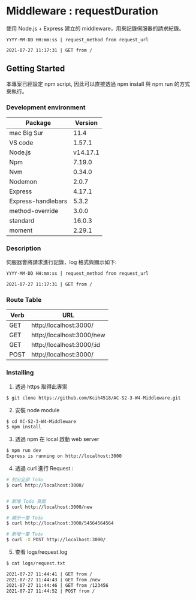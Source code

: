 # Middleware : requestDuration

使用 Node.js + Express 建立的 middleware，用來記錄伺服器的請求紀錄。

```shell=bash
YYYY-MM-DD HH:mm:ss | request_method from request_url

2021-07-27 11:17:31 | GET from /
```

## Getting Started

本專案已經設定 npm script, 因此可以直接透過 npm install 與 npm run 的方式來執行。

### Development environment

| Package            | Version  |
| ------------------ | -------- |
| mac Big Sur        | 11.4     |
| VS code            | 1.57.1   |
| Node.js            | v14.17.1 |
| Npm                | 7.19.0   |
| Nvm                | 0.34.0   |
| Nodemon            | 2.0.7    |
| Express            | 4.17.1   |
| Express-handlebars | 5.3.2    |
| method-override    | 3.0.0    |
| standard           | 16.0.3   |
| moment             | 2.29.1   |

### Description

伺服器會將請求進行記錄，log 格式與顯示如下:

```bash
YYYY-MM-DD HH:mm:ss | request_method from request_url

2021-07-27 11:17:31 | GET from /
```

### Route Table

| Verb | URL                       |
| ---- | ------------------------- |
| GET  | http://localhost:3000/    |
| GET  | http://localhost:3000/new |
| GET  | http://localhost:3000/:id |
| POST | http://localhost:3000/    |

### Installing

1. 透過 https 取得此專案

```bash
$ git clone https://github.com/Kcih4518/AC-S2-3-W4-Middleware.git
```

2. 安裝 node module

```bash
$ cd AC-S2-3-W4-Middleware
$ npm install
```

3. 透過 npm 在 local 啟動 web server

```bash
$ npm run dev
Express is running on http://localhost:3000
```

4. 透過 curl 進行 Request :

```bash
# 列出全部 Todo
$ curl http://localhost:3000/


# 新增 Todo 頁面
$ curl http://localhost:3000/new

# 顯示一筆 Todo
$ curl http://localhost:3000/54564564564

# 新增一筆 Todo
$ curl -X POST http://localhost:3000/
```

5. 查看 logs/request.log

```bash
$ cat logs/request.txt

2021-07-27 11:44:41 | GET from /
2021-07-27 11:44:43 | GET from /new
2021-07-27 11:44:46 | GET from /123456
2021-07-27 11:44:52 | POST from /
```
